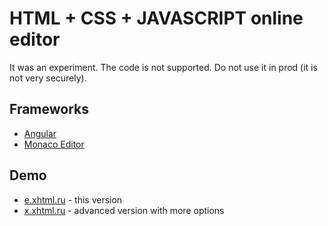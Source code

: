 # HTML + CSS + JAVASCRIPT online editor

It was an experiment. The code is not supported. Do not use it in prod (it is not very securely).

## Frameworks

- [Angular](https://angular.io/)
- [Monaco Editor](https://microsoft.github.io/monaco-editor/)


## Demo

- [e.xhtml.ru](https://e.xhtml.ru/) - this version
- [x.xhtml.ru](https://x.xhtml.ru/) - advanced version with more options

